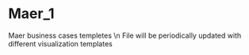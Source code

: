 # Maer_1
Maer business cases templetes \n
File will be periodically updated with different visualization templates
